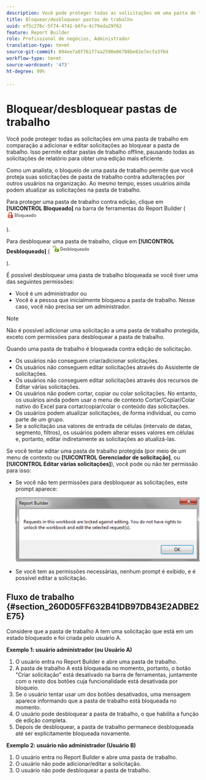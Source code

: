 ```yaml
---
description: Você pode proteger todas as solicitações em uma pasta de trabalho em comparação a adicionar e editar solicitações ao bloquear a pasta de trabalho. Isso permite editar pastas de trabalho offline, pausando todas as solicitações de relatório para obter uma edição mais eficiente.
title: Bloquear/desbloquear pastas de trabalho
uuid: ef5c276c-5f74-4741-b6fa-4c79eda29f62
feature: Report Builder
role: Profissional de negócios, Administrador
translation-type: tm+mt
source-git-commit: 894ee7a8f761f7aa2590e06708be82e7ecfa3f6d
workflow-type: tm+mt
source-wordcount: '473'
ht-degree: 99%

---
```



# Bloquear/desbloquear pastas de trabalho

Você pode proteger todas as solicitações em uma pasta de trabalho em comparação a adicionar e editar solicitações ao bloquear a pasta de trabalho. Isso permite editar pastas de trabalho offline, pausando todas as solicitações de relatório para obter uma edição mais eficiente.

Como um analista, o bloqueio de uma pasta de trabalho permite que você proteja suas solicitações de pasta de trabalho contra adulterações por outros usuários na organização. Ao mesmo tempo, esses usuários ainda podem atualizar as solicitações na pasta de trabalho.

Para proteger uma pasta de trabalho contra edição, clique em **[!UICONTROL Bloqueado]** na barra de ferramentas do Report Builder ( ![](assets/locked_icon.png)

).

Para desbloquear uma pasta de trabalho, clique em **[!UICONTROL Desbloqueado]** ( ![](assets/unlocked_icon.png)

).

É possível desbloquear uma pasta de trabalho bloqueada se você tiver uma das seguintes permissões:

* Você é um administrador ou
* Você é a pessoa que inicialmente bloqueou a pasta de trabalho. Nesse caso, você não precisa ser um administrador.

>[!NOTE]
>
>Não é possível adicionar uma solicitação a uma pasta de trabalho protegida, exceto com permissões para desbloquear a pasta de trabalho.

Quando uma pasta de trabalho é bloqueada contra edição de solicitação.

* Os usuários não conseguem criar/adicionar solicitações.
* Os usuários não conseguem editar solicitações através do Assistente de solicitações.
* Os usuários não conseguem editar solicitações através dos recursos de Editar várias solicitações.
* Os usuários não podem cortar, copiar ou colar solicitações. No entanto, os usuários ainda podem usar o menu de contexto Cortar/Copiar/Colar nativo do Excel para cortar/copiar/colar o conteúdo das solicitações.
* Os usuários podem atualizar solicitações, de forma individual, ou como parte de um grupo.
* Se a solicitação usa valores de entrada de células (intervalo de datas, segmento, filtros), os usuários podem alterar esses valores em células e, portanto, editar indiretamente as solicitações ao atualizá-las.

Se você tentar editar uma pasta de trabalho protegida (por meio de um menu de contexto ou **[!UICONTROL Gerenciador de solicitação]**, ou **[!UICONTROL Editar várias solicitações]**), você pode ou não ter permissão para isso:

* Se você não tem permissões para desbloquear as solicitações, este prompt aparece:

   ![](assets/locked_workbook_error.png)

* Se você tem as permissões necessárias, nenhum prompt é exibido, e é possível editar a solicitação.

## Fluxo de trabalho {#section_260D05FF632B41DB97DB43E2ADBE2E75}

Considere que a pasta de trabalho A tem uma solicitação que está em um estado bloqueado e foi criada pelo usuário A.

**Exemplo 1: usuário administrador (ou Usuário A)**

1. O usuário entra no Report Builder e abre uma pasta de trabalho.
1. A pasta de trabalho A está bloqueada no momento, portanto, o botão &quot;Criar solicitação&quot; está desativado na barra de ferramentas, juntamente com o resto dos botões cuja funcionalidade está desativada por bloqueio.
1. Se o usuário tentar usar um dos botões desativados, uma mensagem aparece informando que a pasta de trabalho está bloqueada no momento.
1. O usuário pode desbloquear a pasta de trabalho, o que habilita a função de edição completa.
1. Depois de desbloquear, a pasta de trabalho permanece desbloqueada até ser explicitamente bloqueada novamente.

**Exemplo 2: usuário não administrador (Usuário B)**

1. O usuário entra no Report Builder e abre uma pasta de trabalho.
1. O usuário não pode adicionar/editar a solicitação.
1. O usuário não pode desbloquear a pasta de trabalho.

